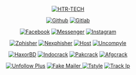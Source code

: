 <p align="center">
<a href="https://github.com/htr-tech"><img title="HTR-TECH" src="https://github-readme-stats.vercel.app/api?username=htr-tech&show_icons=true&include_all_commits=true&theme=chartreuse-dark&cache_seconds=3200"></a>
</p>

<p align="center">
<a href="https://github.com/htr-tech"><img title="Github" src="https://img.shields.io/badge/Github-HTR--TECH-blue?style=for-the-badge&logo=github"></a>
<a href="https://gitlab.com/hax0rtahm1d"><img title="Gitlab" src="https://img.shields.io/badge/Gitlab-HTR--TECH-blue?style=for-the-badge&logo=gitlab"></a>
</p>

<p align="center">
<a href="https://fb.com/tahmid.rayat.official"><img title="Facebook" src="https://img.shields.io/badge/Facebook-red?style=for-the-badge&logo=facebook"></a>
<a href="https://m.me/tahmid.rayat.official"><img title="Messenger" src="https://img.shields.io/badge/Messenger-red?style=for-the-badge&logo=messenger"></a>
<a href="https://www.instagram.com/tahmid.rayat"><img title="Instagram" src="https://img.shields.io/badge/INSTAGRAM-purple?style=for-the-badge&logo=instagram"></a>

<p align="center">
<a href="https://github.com/htr-tech/zphisher"><img title="Zphisher" src="https://github-readme-stats.vercel.app/api/pin/?username=htr-tech&repo=zphisher&theme=dark"></a>
<a href="https://github.com/htr-tech/nexphisher"><img title="Nexphisher" src="https://github-readme-stats.vercel.app/api/pin/?username=htr-tech&repo=nexphisher&theme=dark"></a>
<a href="https://github.com/htr-tech/host"><img title="Host" src="https://github-readme-stats.vercel.app/api/pin/?username=htr-tech&repo=host&theme=dark"></a>
<a href="https://github.com/htr-tech/uncompyle"><img title="Uncompyle" src="https://github-readme-stats.vercel.app/api/pin/?username=htr-tech&repo=uncompyle&theme=dark"></a>
</p>

<p align="center">
<a href="https://github.com/htr-tech/haxorbd"><img title="HaxorBD" src="https://github-readme-stats.vercel.app/api/pin/?username=htr-tech&repo=haxorbd&theme=vision-friendly-dark"></a>
<a href="https://github.com/htr-tech/indocrack"><img title="Indocrack" src="https://github-readme-stats.vercel.app/api/pin/?username=htr-tech&repo=indocrack&theme=vision-friendly-dark"></a>
<a href="https://github.com/htr-tech/pakcrack"><img title="Pakcrack" src="https://github-readme-stats.vercel.app/api/pin/?username=htr-tech&repo=pakcrack&theme=vision-friendly-dark"></a>
<a href="https://github.com/htr-tech/afgcrack"><img title="Afgcrack" src="https://github-readme-stats.vercel.app/api/pin/?username=htr-tech&repo=afgcrack&theme=vision-friendly-dark"></a>
</p>

<p align="center">
<a href="https://github.com/htr-tech/unfollow-plus"><img title="Unfollow Plus" src="https://github-readme-stats.vercel.app/api/pin/?username=htr-tech&repo=unfollow-plus&theme=tokyonight"></a>
<a href="https://github.com/htr-tech/fake-mailer"><img title="Fake Mailer" src="https://github-readme-stats.vercel.app/api/pin/?username=htr-tech&repo=fake-mailer&theme=tokyonight"</a>
<a href="https://github.com/htr-tech/tstyle"><img title="Tstyle" src="https://github-readme-stats.vercel.app/api/pin/?username=htr-tech&repo=tstyle&theme=tokyonight"></a>
<a href="https://github.com/htr-tech/track-ip"><img title="Track Ip" src="https://github-readme-stats.vercel.app/api/pin/?username=htr-tech&repo=track-ip&theme=tokyonight"></a>
</p>
